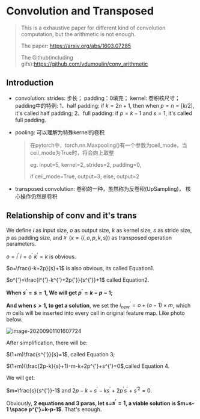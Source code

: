 # Convolution and Transposed

> This is a exhaustive paper for different kind of convolution computation, but the arithmetic is not enough.
>
> The paper: https://arxiv.org/abs/1603.07285
>
> The Github(including gifs):https://github.com/vdumoulin/conv_arithmetic

## Introduction

- convolution:  strides: 步长； padding：0填充； kernel:  卷积核尺寸； 
padding中的特例:
1、half padding: if $k=2n+1$, then when $p=n=[k/2]$, it's called half padding;
2、full padding: if $p=k-1$ and $s=1$, it's called full padding.

- pooling: 可以理解为特殊kernel的卷积

  > 在pytorch中，torch.nn.Maxpooling()有一个参数为ceil_mode，当ceil_mode为True时，将会向上取整
  >
  > eg: input=5, kernel=2, strides=2, padding=0,
  >
  > if ceil_mode=True, output=3; else, output=2

- transposed convolution: 卷积的一种，虽然称为反卷积(UpSampling)， 核心操作仍然是卷积

## Relationship of conv and it's trans
We define $i$ as input size, $o$ as output size, $k$ as kernel size, $s$ as stride size, $p$ as padding size, and $x^{'}$ ($x=\{i,o,p,k,s\}$) as transposed operation parameters.

$o=i^{'}$    $i=o^{'}$  $k^{'}=k$   is obvious.

$o=\frac{i-k+2p}{s}+1$  is also obvious, its called Equation1.

$o^{'}=\frac{i^{'}-k^{'}+2p{'}}{s^{'}}+1$ called Equation2.

**When $s^{'}=s=1$,  We will get $p^{'}=k-p-1$;**

**And when $s>1$, to get a solution**, we set the $i^{'}_{new}=o+(o-1) \times m$, which $m$ cells will be inserted into every cell in original feature map. Like photo below.

![image-20200901101607724](https://i.loli.net/2020/09/01/CgLZKaobVnM1iSq.png) 

After simplification, there will be:

$(1+m)\frac{s^{'}}{s}=1$, called Equation 3;

$(1+m)(\frac{2p-k}{s}+1)-m-k+2p^{'}+s^{'}=0$,called Equation 4. 

We will get:

$m=\frac{s}{s^{'}}-1$ and $2p-k+s^{'}-ks^{'}+2p^{'}s^{'}+s^{'2}=0$.

Obviously, **2 equations and 3 paras, let s=$s^{'}=1$, a viable solution is $m=s-1 \space p^{'}=k-p-1$**. That's enough. 